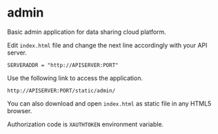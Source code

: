 admin
===

Basic admin application for data sharing cloud platform.

Edit `index.html` file and change the next line accordingly with your API server.

	SERVERADDR = "http://APISERVER:PORT"

Use the following link to access the application.

	http://APISERVER:PORT/static/admin/

You can also download and open `index.html` as static file in any HTML5 browser.

Authorization code is `XAUTHTOKEN` environment variable.